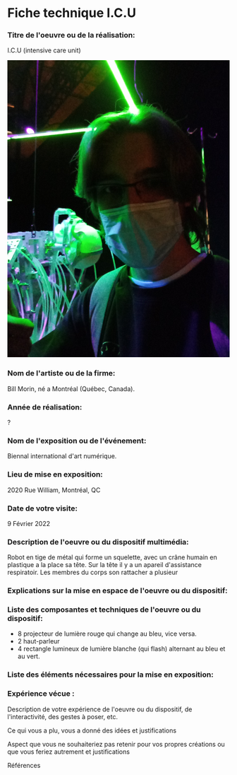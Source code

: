 # Fiche technique I.C.U


### Titre de l'oeuvre ou de la réalisation:
I.C.U (intensive care unit) 

![squelette_moi](medias/20220209_110329.jpg)

### Nom de l'artiste ou de la firme:
Bill Morin, né a Montréal (Québec, Canada).

### Année de réalisation:
?

### Nom de l'exposition ou de l'événement:
Biennal international d'art numérique. 

### Lieu de mise en exposition:
2020 Rue William, Montréal, QC

### Date de votre visite:
9 Février 2022

### Description de l'oeuvre ou du dispositif multimédia:
Robot en tige de métal qui forme un squelette, avec un crâne humain en plastique a la place sa tête. Sur la tête il y a un apareil d'assistance respiratoir.
Les membres du corps son rattacher a plusieur


### Explications sur la mise en espace de l'oeuvre ou du dispositif:

### Liste des composantes et techniques de l'oeuvre ou du dispositif:
* 8 projecteur de lumière rouge qui change au bleu, vice versa.
* 2 haut-parleur 
* 4 rectangle lumineux de lumière blanche (qui flash) alternant au bleu et au vert.

### Liste des éléments nécessaires pour la mise en exposition:

### Expérience vécue :

Description de votre expérience de l'oeuvre ou du dispositif, de l'interactivité, des gestes à poser, etc.

Ce qui vous a plu, vous a donné des idées et justifications

Aspect que vous ne souhaiteriez pas retenir pour vos propres créations ou que vous feriez autrement et justifications

Références



